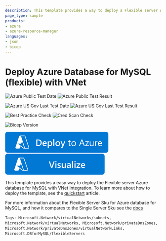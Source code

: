 ```yaml
---
description: This template provides a way to deploy a Flexible server Azure database for MySQL with VNet integration.
page_type: sample
products:
- azure
- azure-resource-manager
languages:
- json
- bicep
---
```

# Deploy Azure Database for MySQL (flexible) with VNet

![Azure Public Test Date](https://azurequickstartsservice.blob.core.windows.net/badges/quickstarts/microsoft.dbformysql/flexible-mysql-with-vnet/PublicLastTestDate.svg)
![Azure Public Test Result](https://azurequickstartsservice.blob.core.windows.net/badges/quickstarts/microsoft.dbformysql/flexible-mysql-with-vnet/PublicDeployment.svg)

![Azure US Gov Last Test Date](https://azurequickstartsservice.blob.core.windows.net/badges/quickstarts/microsoft.dbformysql/flexible-mysql-with-vnet/FairfaxLastTestDate.svg)
![Azure US Gov Last Test Result](https://azurequickstartsservice.blob.core.windows.net/badges/quickstarts/microsoft.dbformysql/flexible-mysql-with-vnet/FairfaxDeployment.svg)

![Best Practice Check](https://azurequickstartsservice.blob.core.windows.net/badges/quickstarts/microsoft.dbformysql/flexible-mysql-with-vnet/BestPracticeResult.svg)
![Cred Scan Check](https://azurequickstartsservice.blob.core.windows.net/badges/quickstarts/microsoft.dbformysql/flexible-mysql-with-vnet/CredScanResult.svg)

![Bicep Version](https://azurequickstartsservice.blob.core.windows.net/badges/quickstarts/microsoft.dbformysql/flexible-mysql-with-vnet/BicepVersion.svg)

[![Deploy To Azure](https://raw.githubusercontent.com/Azure/azure-quickstart-templates/master/1-CONTRIBUTION-GUIDE/images/deploytoazure.svg?sanitize=true)](https://portal.azure.com/#create/Microsoft.Template/uri/https%3A%2F%2Fraw.githubusercontent.com%2FAzure%2Fazure-quickstart-templates%2Fmaster%2Fquickstarts%2Fmicrosoft.dbformysql%2Fflexible-mysql-with-vnet%2Fazuredeploy.json)
[![Visualize](https://raw.githubusercontent.com/Azure/azure-quickstart-templates/master/1-CONTRIBUTION-GUIDE/images/visualizebutton.svg?sanitize=true)](http://armviz.io/#/?load=https%3A%2F%2Fraw.githubusercontent.com%2FAzure%2Fazure-quickstart-templates%2Fmaster%2Fquickstarts%2Fmicrosoft.dbformysql%2Fflexible-mysql-with-vnet%2Fazuredeploy.json)

This template provides a easy way to deploy the Flexible server Azure database for MySQL with VNet Integration. To learn more about how to deploy the template, see the [quickstart](https://docs.microsoft.com/azure/mysql/flexible-server/quickstart-create-arm-template) article.

For more information about the Flexible Server Sku for Azure database for MySQL, and how it compares to the Single Server Sku see the [docs](https://docs.microsoft.com/azure/mysql/select-right-deployment-type)

`Tags: Microsoft.Network/virtualNetworks/subnets, Microsoft.Network/virtualNetworks, Microsoft.Network/privateDnsZones, Microsoft.Network/privateDnsZones/virtualNetworkLinks, Microsoft.DBforMySQL/flexibleServers`
